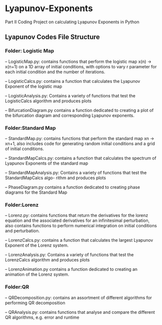 # Lyapunov-Exponents
Part II Coding Project on calculating Lyapunov Exponents in Python

## Lyapunov Codes File Structure
### Folder: Logistic Map
– LogisticMap.py: contains functions that perform the logistic map x(n) → x(n+1) on a 1D array of initial conditions, with options to vary r parameter for each initial condition and the number of iterations.

– LogisticCalcs.py: contains a function that calculates the Lyapunov Exponent of the logistic map

– LogisticAnalysis.py: Contains a variety of functions that test the LogisticCalcs algorithm and
produces plots

– BifurcationDiagram.py contains a function dedicated to creating a plot of the bifurcation diagram and corresponding Lyapunov exponents.

### Folder:Standard Map

– StandardMap.py: contains functions that perform the standard map xn → xn+1, also includes
code for generating random initial conditions and a grid of initial conditions.

– StandardMapCalcs.py: contains a function that calculates the spectrum of Lyapunov Exponents of the standard map

– StandardMapAnalysis.py: Contains a variety of functions that test the StandardMapCalcs algo- rithm and produces plots

– PhaseDiagram.py contains a function dedicated to creating phase diagrams for the Standard Map 

### Folder:Lorenz

– Lorenz.py: contains functions that return the derivatives for the lorenz equation and the associated derivatives for an infinitesimal perturbation, also contains functions to perform numerical integration on initial conditions and perturbation.

– LorenzCalcs.py: contains a function that calculates the largest Lyapunov Exponent of the Lorenz system.

– LorenzAnalysis.py: Contains a variety of functions that test the LorenzCalcs algorithm and produces plots

– LorenzAnimation.py contains a function dedicated to creating an animation of the Lorenz system. 
### Folder:QR
– QRDecomposition.py: contains an assortment of different algorithms for performing QR decomposition

– QRAnalysis.py: contains functions that analyse and compare the different QR algorithms, e.g. error and runtime
